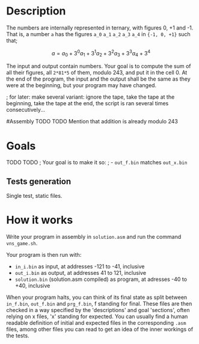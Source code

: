 # Description
The numbers are internally represented in ternary, with figures 0, +1 and -1.
That is, a number `a` has the figures `a_0` `a_1` `a_2` `a_3` `a_4` in `{-1, 0, +1}` such that;
```math
a = a_0+3^0 a_1+3^1 a_2+3^2 a_3+3^3 a_4+3^4
```

The input and output contain numbers.
Your goal is to compute the sum of all their figures, all `2*81*5` of them, modulo 243, and put it in the cell 0.
At the end of the program, the input and the output shall be the same as they were at the beginning, but your program may have changed.

; for later: make several variant: ignore the tape, take the tape at the beginning, take the tape at the end, the script is ran several times consecutively...

#Assembly
TODO TODO
Mention that addition is already modulo 243


# Goals
TODO TODO
; Your goal is to make it so:
; - `out_f.bin` matches `out_x.bin`

## Tests generation
Single test, static files.

# How it works
Write your program in assembly in `solution.asm` and run the command `vns_game.sh`.

Your program is then run with:
- `in_i.bin` as input, at addresses -121 to -41, inclusive
- `out_i.bin` as output, at addresses 41 to 121, inclusive
- `solution.bin` (solution.asm compiled) as program, at adresses -40 to +40, inclusive

When your program halts, you can think of its final state as split between `in_f.bin`, `out_f.bin` and `prg_f.bin`, f standing for final.
These files are then checked in a way specified by the 'descriptions' and goal 'sections', often relying on x files, 'x' standing for expected.
You can usually find a human readable definition of initial and expected files in the corresponding `.asm` files, among other files you can read to get an idea of the inner workings of the tests.

